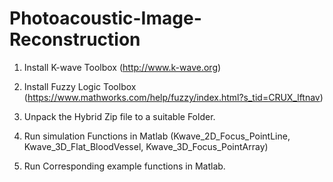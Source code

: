 # Photoacoustic-Image-Reconstruction

1.	Install K-wave Toolbox (http://www.k-wave.org)

2.	Install Fuzzy Logic Toolbox (https://www.mathworks.com/help/fuzzy/index.html?s_tid=CRUX_lftnav)

3.	Unpack the Hybrid Zip file to a suitable Folder.

4.	Run simulation Functions in Matlab (Kwave_2D_Focus_PointLine, Kwave_3D_Flat_BloodVessel, Kwave_3D_Focus_PointArray)

5.	Run Corresponding example functions in Matlab.
